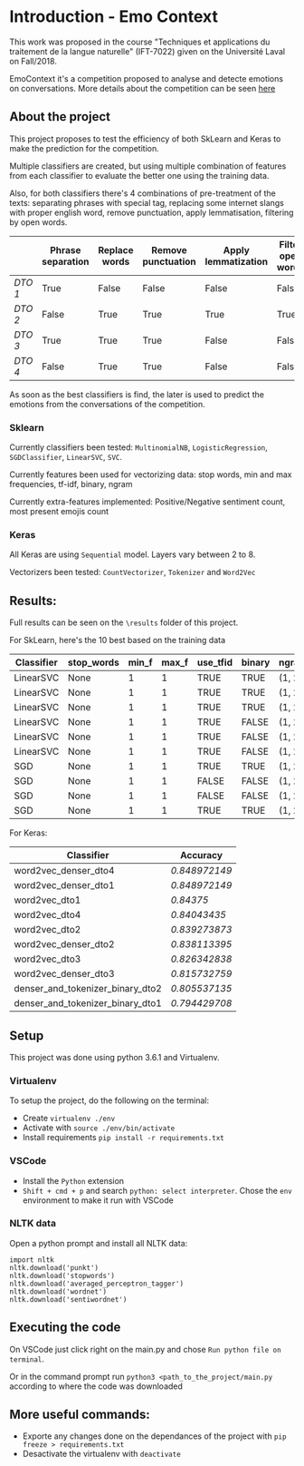 # Introduction - Emo Context
This work was proposed in the course "Techniques et applications du traitement de la langue naturelle" (IFT-7022) given on the Université Laval on Fall/2018.

EmoContext it's a competition proposed to analyse and detecte emotions on conversations. More details about the competition can be seen [here](https://www.humanizing-ai.com/emocontext.html) 

## About the project
This project proposes to test the efficiency of both SkLearn and Keras to make the prediction for the competition.

Multiple classifiers are created, but using multiple combination of features from each classifier to evaluate the better one using the training data.

Also, for both classifiers there's 4 combinations of pre-treatment of the texts: separating phrases with special tag, replacing some internet slangs with proper english word, remove punctuation, apply lemmatisation, filtering by open words.

|           | Phrase separation | Replace words | Remove punctuation | Apply lemmatization | Filter open words |
|-----------|-------------------|---------------|--------------------|---------------------|-------------------|
| *DTO 1*   | True              | False         | False              | False               | False             | 
| *DTO 2*   | False             | True          | True               | True                | True              | 
| *DTO 3*   | True              | True          | True               | False               | False             | 
| *DTO 4*   | False             | True          | True               | False               | False             | 

As soon as the best classifiers is find, the later is used to predict the emotions from the conversations of the competition.

### Sklearn
Currently classifiers been tested: `MultinomialNB`, `LogisticRegression`, `SGDClassifier`, `LinearSVC`, `SVC`.

Currently features been used for vectorizing data: stop words, min and max frequencies, tf-idf, binary, ngram

Currently extra-features implemented: Positive/Negative sentiment count, most present emojis count

### Keras
All Keras are using `Sequential` model. Layers vary between 2 to 8. 

Vectorizers been tested: `CountVectorizer`, `Tokenizer` and `Word2Vec`

## Results:

Full results can be seen on the `\results` folder of this project.

For SkLearn, here's the 10 best based on the training data

| Classifier |stop_words | min_f | max_f | use_tfid | binary  | ngram  | emoji | sentiment | dto  | Accuracy      |
|------------|-----------|-------|-------|----------|---------|--------|-------|-----------|------|---------------|
| LinearSVC  |	None	 | 1	 | 1	 | TRUE	  | TRUE	| (1, 2) | TRUE	 | TRUE	    | dto3 | *0.850464191* |	
| LinearSVC  |	None	 | 1	 | 1	 | TRUE	  | TRUE	| (1, 2) | TRUE	 | TRUE	    | dto4 | *0.849966844* |	
| LinearSVC  |	None	 | 1	 | 1	 | TRUE	  | TRUE	| (1, 2) | TRUE	 | TRUE	    | dto1 | *0.848972149* |	
| LinearSVC  |	None	 | 1	 | 1	 | TRUE	  | FALSE	| (1, 2) | TRUE	 | TRUE	    | dto3 | *0.845656499* |	
| LinearSVC  |	None	 | 1	 | 1	 | TRUE	  | FALSE	| (1, 2) | TRUE	 | TRUE	    | dto4 | *0.845324934* |	
| LinearSVC  |	None	 | 1	 | 1	 | TRUE	  | FALSE	| (1, 2) | TRUE	 | TRUE	    | dto1 | *0.844330239* |	
| SGD        |	None	 | 1 	 | 1	 | TRUE	  | TRUE	| (1, 2) | TRUE	 | TRUE	    | dto1 | *0.842175066* |	
| SGD 	     |  None	 | 1	 | 1	 | FALSE  | FALSE	| (1, 2) | TRUE	 | TRUE	    | dto3 | *0.840351459* |	
| SGD 	     |  None	 | 1	 | 1	 | FALSE  | FALSE	| (1, 2) | TRUE	 | TRUE	    | dto4 | *0.840185676* |	
| SGD 	     |  None	 | 1	 | 1	 | TRUE	  | TRUE	| (1, 2) | TRUE	 | TRUE	    | dto3 | *0.838527851* |	

For Keras:

| Classifier                        | Accuracy      |
|-----------------------------------|---------------|
| word2vec_denser_dto4	            | *0.848972149* | 
| word2vec_denser_dto1              | *0.848972149* | 
| word2vec_dto1	                    | *0.84375* | 
| word2vec_dto4	                    | *0.84043435* | 
| word2vec_dto2	                    | *0.839273873* | 
| word2vec_denser_dto2	            | *0.838113395* | 
| word2vec_dto3	                    | *0.826342838* | 
| word2vec_denser_dto3	            | *0.815732759* | 
| denser_and_tokenizer_binary_dto2	| *0.805537135* | 
| denser_and_tokenizer_binary_dto1	| *0.794429708* | 

## Setup 
This project was done using python 3.6.1 and Virtualenv. 

### Virtualenv
To setup the project, do the following on the terminal:

- Create `virtualenv ./env`
- Activate with `source ./env/bin/activate`
- Install requirements `pip install -r requirements.txt`

### VSCode

- Install the `Python` extension
- `Shift + cmd + p` and search `python: select interpreter`. Chose the `env` environment to make it run with VSCode

### NLTK data

Open a python prompt and install all NLTK data:

```
import nltk
nltk.download('punkt')
nltk.download('stopwords')
nltk.download('averaged_perceptron_tagger')
nltk.download('wordnet')
nltk.download('sentiwordnet')
```

## Executing the code

On VSCode just click right on the main.py and chose `Run python file on terminal`.

Or in the command prompt run `python3 <path_to_the_project/main.py` according to where the code was downloaded

## More useful commands:

- Exporte any changes done on the dependances of the project with `pip freeze > requirements.txt`
- Desactivate the virtualenv with `deactivate`